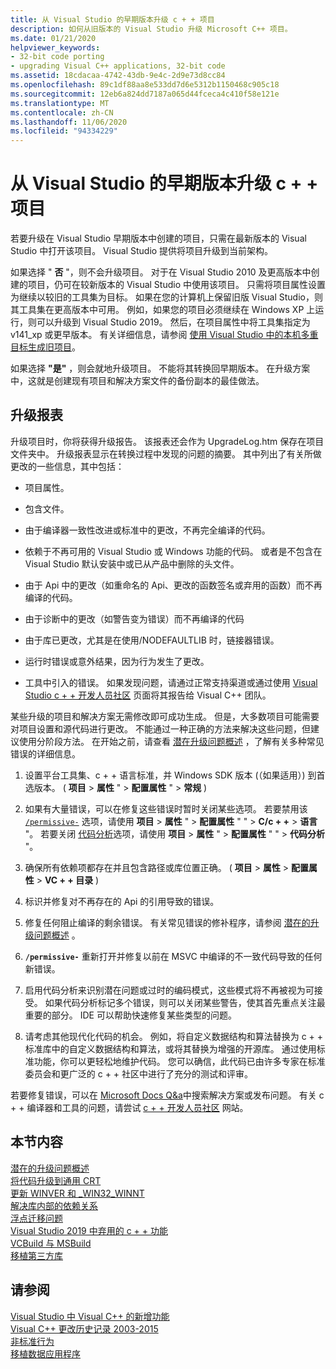 ```yaml
---
title: 从 Visual Studio 的早期版本升级 c + + 项目
description: 如何从旧版本的 Visual Studio 升级 Microsoft C++ 项目。
ms.date: 01/21/2020
helpviewer_keywords:
- 32-bit code porting
- upgrading Visual C++ applications, 32-bit code
ms.assetid: 18cdacaa-4742-43db-9e4c-2d9e73d8cc84
ms.openlocfilehash: 89c1df88aa8e533dd7d6e5312b1150468c905c18
ms.sourcegitcommit: 12eb6a824dd7187a065d44fceca4c410f58e121e
ms.translationtype: MT
ms.contentlocale: zh-CN
ms.lasthandoff: 11/06/2020
ms.locfileid: "94334229"
---
```

# <a name="upgrade-c-projects-from-earlier-versions-of-visual-studio"></a>从 Visual Studio 的早期版本升级 c + + 项目

若要升级在 Visual Studio 早期版本中创建的项目，只需在最新版本的 Visual Studio 中打开该项目。 Visual Studio 提供将项目升级到当前架构。

如果选择 " **否** "，则不会升级项目。 对于在 Visual Studio 2010 及更高版本中创建的项目，仍可在较新版本的 Visual Studio 中使用该项目。 只需将项目属性设置为继续以较旧的工具集为目标。 如果在您的计算机上保留旧版 Visual Studio，则其工具集在更高版本中可用。 例如，如果您的项目必须继续在 Windows XP 上运行，则可以升级到 Visual Studio 2019。 然后，在项目属性中将工具集指定为 v141_xp 或更早版本。 有关详细信息，请参阅 [使用 Visual Studio 中的本机多重目标生成旧项目](use-native-multi-targeting.md)。

如果选择 **"是"** ，则会就地升级项目。 不能将其转换回早期版本。 在升级方案中，这就是创建现有项目和解决方案文件的备份副本的最佳做法。

## <a name="upgrade-reports"></a>升级报表

升级项目时，你将获得升级报告。 该报表还会作为 UpgradeLog.htm 保存在项目文件夹中。 升级报表显示在转换过程中发现的问题的摘要。 其中列出了有关所做更改的一些信息，其中包括：

- 项目属性。

- 包含文件。

- 由于编译器一致性改进或标准中的更改，不再完全编译的代码。

- 依赖于不再可用的 Visual Studio 或 Windows 功能的代码。 或者是不包含在 Visual Studio 默认安装中或已从产品中删除的头文件。

- 由于 Api 中的更改（如重命名的 Api、更改的函数签名或弃用的函数）而不再编译的代码。

- 由于诊断中的更改（如警告变为错误）而不再编译的代码

- 由于库已更改，尤其是在使用/NODEFAULTLIB 时，链接器错误。

- 运行时错误或意外结果，因为行为发生了更改。

- 工具中引入的错误。 如果发现问题，请通过正常支持渠道或通过使用 [Visual Studio c + + 开发人员社区](https://aka.ms/feedback/report?space=62) 页面将其报告给 Visual C++ 团队。

某些升级的项目和解决方案无需修改即可成功生成。 但是，大多数项目可能需要对项目设置和源代码进行更改。 不能通过一种正确的方法来解决这些问题，但建议使用分阶段方法。 在开始之前，请查看 [潜在升级问题概述](../porting/overview-of-potential-upgrade-issues-visual-cpp.md) ，了解有关多种常见错误的详细信息。

1. 设置平台工具集、c + + 语言标准，并 Windows SDK 版本 (（如果适用）) 到首选版本。  ( **项目**  >  **属性** "  >  **配置属性** "  >  **常规** ) 

1. 如果有大量错误，可以在修复这些错误时暂时关闭某些选项。 若要禁用该 [`/permissive-`](../build/reference/permissive-standards-conformance.md) 选项，请使用 **项目**  >  **属性** "  >  **配置属性** " "  >  **C/c + +**  >  **语言** "。 若要关闭 [代码分析](../code-quality/code-analysis-for-c-cpp-overview.md)选项，请使用 **项目**  >  **属性** "  >  **配置属性** " "  >  **代码分析** "。

1. 确保所有依赖项都存在并且包含路径或库位置正确。  ( **项目**  >  **属性**  >  **配置属性**  >  **VC + + 目录** ) 

1. 标识并修复对不再存在的 Api 的引用导致的错误。

1. 修复任何阻止编译的剩余错误。 有关常见错误的修补程序，请参阅 [潜在的升级问题概述](../porting/overview-of-potential-upgrade-issues-visual-cpp.md) 。

1. **`/permissive-`** 重新打开并修复以前在 MSVC 中编译的不一致代码导致的任何新错误。

1. 启用代码分析来识别潜在问题或过时的编码模式，这些模式将不再被视为可接受。 如果代码分析标记多个错误，则可以关闭某些警告，使其首先重点关注最重要的部分。 IDE 可以帮助快速修复某些类型的问题。

1. 请考虑其他现代化代码的机会。 例如，将自定义数据结构和算法替换为 c + + 标准库中的自定义数据结构和算法，或将其替换为增强的开源库。 通过使用标准功能，你可以更轻松地维护代码。 您可以确信，此代码已由许多专家在标准委员会和更广泛的 c + + 社区中进行了充分的测试和评审。

若要修复错误，可以在 [Microsoft Docs Q&a](/answers/topics/c%2B%2B.html)中搜索解决方案或发布问题。 有关 c + + 编译器和工具的问题，请尝试 [c + + 开发人员社区](https://aka.ms/vsfeedback/browsecpp) 网站。

## <a name="in-this-section"></a>本节内容

[潜在的升级问题概述](overview-of-potential-upgrade-issues-visual-cpp.md)\
[将代码升级到通用 CRT](upgrade-your-code-to-the-universal-crt.md)\
[更新 WINVER 和 _WIN32_WINNT](modifying-winver-and-win32-winnt.md)\
[解决库内部的依赖关系](fix-your-dependencies-on-library-internals.md)\
[浮点迁移问题](floating-point-migration-issues.md)\
[Visual Studio 2019 中弃用的 c + + 功能](features-deprecated-in-visual-studio.md)\
[VCBuild 与 MSBuild](build-system-changes.md)\
[移植第三方库](porting-third-party-libraries.md)

## <a name="see-also"></a>请参阅

[Visual Studio 中 Visual C++ 的新增功能](../overview/what-s-new-for-visual-cpp-in-visual-studio.md)\
[Visual C++ 更改历史记录 2003-2015](../porting/visual-cpp-change-history-2003-2015.md)\
[非标准行为](../cpp/nonstandard-behavior.md)\
[移植数据应用程序](../data/data-access-programming-mfc-atl.md)
